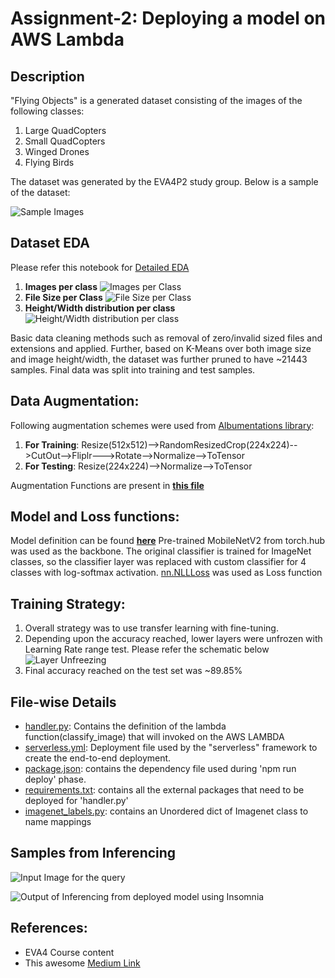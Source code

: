 # Assignment-2: Deploying a model on AWS Lambda

## Description

 "Flying Objects" is a generated dataset consisting of the images of the following classes:

 1. Large QuadCopters
 2. Small QuadCopters
 3. Winged Drones
 4. Flying Birds

The dataset was generated by the EVA4P2 study group. Below is a sample of the dataset:

![Sample Images](https://github.com/rajy4683/EVA4P2/blob/master/S2-FlyingObjects/S2_EDA_Imgs/DSSample.jpg)

## Dataset EDA

Please refer this notebook for [Detailed EDA](https://github.com/rajy4683/EVA4P2/blob/master/S2-FlyingObjects/EVA4P2_S2_DataAnalysis.ipynb) 

1. **Images per class**
![Images per Class](https://github.com/rajy4683/EVA4P2/blob/master/S2-FlyingObjects/S2_EDA_Imgs/ClassWiseFileCount.jpg)
2. **File Size per Class** ![File Size per Class](https://github.com/rajy4683/EVA4P2/blob/master/S2-FlyingObjects/S2_EDA_Imgs/ClassWiseFileSize.png)
3. **Height/Width distribution per class** ![Height/Width distribution per class](https://github.com/rajy4683/EVA4P2/blob/master/S2-FlyingObjects/S2_EDA_Imgs/ClassWiseHW.png)

Basic data cleaning methods such as removal of zero/invalid sized files and extensions and applied.
Further, based on K-Means over both image size and image height/width, the dataset was further pruned to have ~21443 samples.
Final data was split into training and test samples.

## Data Augmentation:

Following augmentation schemes were used from [Albumentations library](https://github.com/albumentations-team/albumentations):

1. **For Training**: Resize(512x512)-->RandomResizedCrop(224x224)-->CutOut-->Fliplr--->Rotate-->Normalize-->ToTensor
1. **For Testing**: Resize(224x224)-->Normalize-->ToTensor

Augmentation Functions are present in **[this file](https://github.com/rajy4683/RekogNizer/blob/5ade03bd09bf94e43318e3b8af6594478e2b56c3/train_eva4_s2.py#L74)**

## Model and Loss functions:

Model definition can be found **[here](https://github.com/rajy4683/RekogNizer/blob/5ade03bd09bf94e43318e3b8af6594478e2b56c3/basemodelclass.py#L687)**
Pre-trained MobileNetV2 from torch.hub was used as the backbone. 
The original classifier is trained for ImageNet classes, so the classifier layer was replaced with custom classifier for 4 classes with log-softmax activation.
[nn.NLLLoss](https://pytorch.org/docs/stable/generated/torch.nn.NLLLoss.html) was used as Loss function

## Training Strategy:

1. Overall strategy was to use transfer learning with fine-tuning. 
2. Depending upon the accuracy reached, lower layers were unfrozen with Learning Rate range test. Please refer the schematic below 
![Layer Unfreezing](https://github.com/rajy4683/EVA4P2/blob/master/S2-FlyingObjects/S2_EDA_Imgs/ModelFlow.JPG)
1. Final accuracy reached on the test set was ~89.85%


## File-wise Details

- [handler.py](https://github.com/rajy4683/EVA4P2/blob/master/S1-BasicDeployment/handler.py): Contains the definition of the lambda function(classify_image) that will invoked on the AWS LAMBDA
- [serverless.yml](https://github.com/rajy4683/EVA4P2/blob/master/S1-BasicDeployment/serverless.yml): Deployment file used by the "serverless" framework to create the end-to-end deployment.
- [package.json](https://github.com/rajy4683/EVA4P2/blob/master/S1-BasicDeployment/package.json): contains the dependency file used during 'npm run deploy' phase.
- [requirements.txt](https://github.com/rajy4683/EVA4P2/blob/master/S1-BasicDeployment/requirements.txt): contains all the external packages that need to be deployed for 'handler.py'
- [imagenet_labels.py](https://github.com/rajy4683/EVA4P2/blob/master/S1-BasicDeployment/imagenet_labels.py): contains an Unordered dict of Imagenet class to name mappings

## Samples from Inferencing

![Input Image for the query](https://github.com/rajy4683/EVA4P2/blob/master/S1-BasicDeployment/LABD.jpg)

![Output of Inferencing from deployed model using Insomnia](https://github.com/rajy4683/EVA4P2/blob/master/S1-BasicDeployment/Output.JPG)

## References:

- EVA4 Course content
- This awesome [Medium Link](https://towardsdatascience.com/scaling-machine-learning-from-zero-to-hero-d63796442526)
